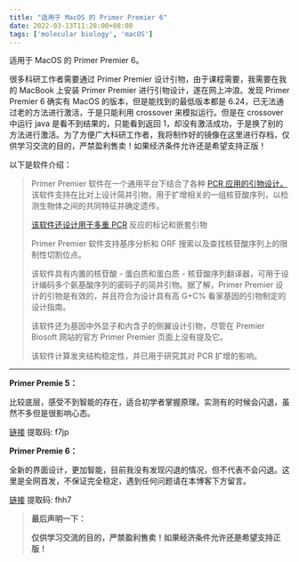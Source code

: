 ```yaml
---
title: "适用于 MacOS 的 Primer Premier 6"
date: 2022-03-13T11:20:00+08:00
tags: ['molecular biology', 'macOS']
---
```


适用于 MacOS 的 Primer Premier 6。

<!--more-->

很多科研工作者需要通过 Primer Pre­mier 设计引物，由于课程需要，我需要在我的 Mac­Book 上安装 Primer Pre­mier 进行引物设计，遂在网上冲浪。发现 Primer Pre­mier 6 确实有 Ma­cOS 的版本，但是能找到的最低版本都是 6.24，已无法通过老的方法进行激活，于是只能利用 crossover 来模拟运行。但是在 crossover 中运行 java 是看不到结果的，只能看到返回 1，却没有激活成功，于是换了别的方法进行激活。为了方便广大科研工作者，我将制作好的镜像在这里进行存档，仅供学习交流的目的，严禁盈利售卖！如果经济条件允许还是希望支持正版！

 以下是软件介绍：

>  Primer Pre­mier 软件在一个通用平台下结合了各种 [PCR 应用的引物设计。](https://en.wikipedia.org/wiki/Applications_of_PCR)该软件支持在比对上设计简并引物，用于扩增相关的一组核苷酸序列，以检测生物体之间的共同特征并确定遗传。
>
>  [该软件还设计用于多重 PCR](https://en.wikipedia.org/wiki/Multiplex_PCR) 反应的标记和嵌套引物
>
>  Primer Pre­mier 软件支持基序分析和 ORF 搜索以及查找核苷酸序列上的限制性切割位点。
>
>  该软件具有内置的核苷酸 - 蛋白质和蛋白质 - 核苷酸序列翻译器，可用于设计编码多个氨基酸序列的密码子的简并引物。据了解，Primer Pre­mier 设计的引物是有效的，并且符合为设计具有高 G+C% 看家基因的引物制定的设计指南。
>
>  该软件还为基因中外显子和内含子的侧翼设计引物，尽管在 Pre­mier Biosoft 网站的官方 Primer Pre­mier 页面上没有提及它。
>
>  该软件计算发夹结构稳定性，并已用于研究其对 PCR 扩增的影响。

------

**Primer Premie 5：**

 比较底层，感受不到智能的存在，适合初学者掌握原理。实测有的时候会闪退，虽然不多但是很影响心态。

 [链接](https://pan.baidu.com/s/1NyC3r-opJId2WMeJyfs3yA) 提取码: f7jp

**Primer Premie 6：**

 全新的界面设计，更加智能，目前我没有发现闪退的情况，但不代表不会闪退。这里是全网首发，不保证完全稳定，遇到任何问题请在本博客下方留言。

 [链接](https://pan.baidu.com/s/1OBnYy-9ibfGpUcYvoIBz9A) 提取码: fhh7

> **最后声明一下：**
>
> **仅供学习交流的目的，严禁盈利售卖！如果经济条件允许还是希望支持正版！**